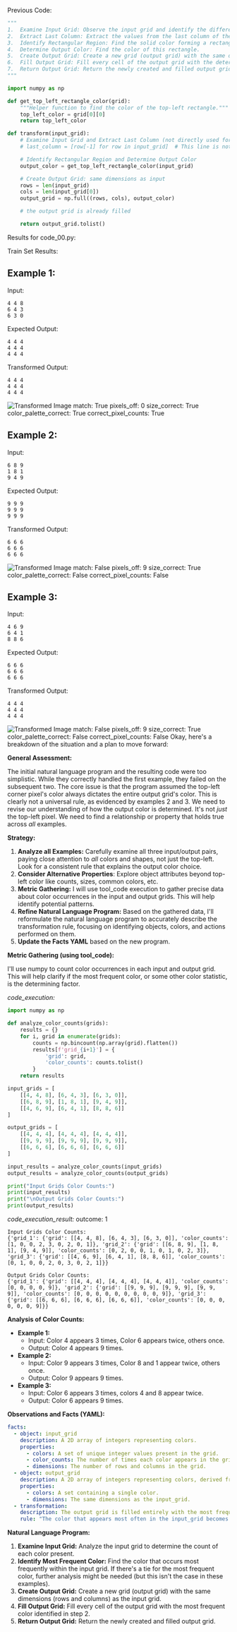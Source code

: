 
Previous Code:
```python
"""
1.  Examine Input Grid: Observe the input grid and identify the different colored regions/shapes, paying particular attention to rectangular regions.
2.  Extract Last Column: Extract the values from the last column of the input grid, forming a list.
3.  Identify Rectangular Region: Find the solid color forming a rectangle beginning at the top-left corner of the input grid
4.  Determine Output Color: Find the color of this rectangle.
5.  Create Output Grid: Create a new grid (output grid) with the same dimensions (number of rows and columns) as the input grid.
6.  Fill Output Grid: Fill every cell of the output grid with the determined output color (from step 4).
7.  Return Output Grid: Return the newly created and filled output grid.
"""

import numpy as np

def get_top_left_rectangle_color(grid):
    """Helper function to find the color of the top-left rectangle."""
    top_left_color = grid[0][0]
    return top_left_color

def transform(input_grid):
    # Examine Input Grid and Extract Last Column (not directly used for color selection, but kept for consistency with the description)
    # last_column = [row[-1] for row in input_grid]  # This line is not used

    # Identify Rectangular Region and Determine Output Color
    output_color = get_top_left_rectangle_color(input_grid)

    # Create Output Grid: same dimensions as input
    rows = len(input_grid)
    cols = len(input_grid[0])
    output_grid = np.full((rows, cols), output_color)

    # the output grid is already filled

    return output_grid.tolist()
```
Results for code_00.py:

Train Set Results:

## Example 1:
Input:
```
4 4 8
6 4 3
6 3 0
```
Expected Output:
```
4 4 4
4 4 4
4 4 4
```
Transformed Output:
```
4 4 4
4 4 4
4 4 4
```
![Transformed Image](5582e5ca-1.png)
match: True
pixels_off: 0
size_correct: True
color_palette_correct: True
correct_pixel_counts: True

## Example 2:
Input:
```
6 8 9
1 8 1
9 4 9
```
Expected Output:
```
9 9 9
9 9 9
9 9 9
```
Transformed Output:
```
6 6 6
6 6 6
6 6 6
```
![Transformed Image](5582e5ca-2.png)
match: False
pixels_off: 9
size_correct: True
color_palette_correct: False
correct_pixel_counts: False

## Example 3:
Input:
```
4 6 9
6 4 1
8 8 6
```
Expected Output:
```
6 6 6
6 6 6
6 6 6
```
Transformed Output:
```
4 4 4
4 4 4
4 4 4
```
![Transformed Image](5582e5ca-3.png)
match: False
pixels_off: 9
size_correct: True
color_palette_correct: False
correct_pixel_counts: False
Okay, here's a breakdown of the situation and a plan to move forward:

**General Assessment:**

The initial natural language program and the resulting code were too simplistic. While they correctly handled the first example, they failed on the subsequent two. The core issue is that the program assumed the top-left corner pixel's color always dictates the entire output grid's color. This is clearly not a universal rule, as evidenced by examples 2 and 3.  We need to revise our understanding of how the output color is determined. It's not *just* the top-left pixel. We need to find a relationship or property that holds true across *all* examples.

**Strategy:**

1.  **Analyze all Examples:** Carefully examine all three input/output pairs, paying close attention to *all* colors and shapes, not just the top-left.  Look for a consistent rule that explains the output color choice.
2.  **Consider Alternative Properties**: Explore object attributes beyond top-left color like counts, sizes, common colors, etc.
3.  **Metric Gathering:** I will use tool_code execution to gather precise data about color occurrences in the input and output grids. This will help identify potential patterns.
4.  **Refine Natural Language Program:** Based on the gathered data, I'll reformulate the natural language program to accurately describe the transformation rule, focusing on identifying objects, colors, and actions performed on them.
5. **Update the Facts YAML** based on the new program.

**Metric Gathering (using tool_code):**

I'll use numpy to count color occurrences in each input and output grid. This will help clarify if the most frequent color, or some other color statistic, is the determining factor.



*code_execution:*
```python
import numpy as np

def analyze_color_counts(grids):
    results = {}
    for i, grid in enumerate(grids):
        counts = np.bincount(np.array(grid).flatten())
        results[f'grid_{i+1}'] = {
            'grid': grid,
            'color_counts': counts.tolist()
        }
    return results

input_grids = [
    [[4, 4, 8], [6, 4, 3], [6, 3, 0]],
    [[6, 8, 9], [1, 8, 1], [9, 4, 9]],
    [[4, 6, 9], [6, 4, 1], [8, 8, 6]]
]

output_grids = [
    [[4, 4, 4], [4, 4, 4], [4, 4, 4]],
    [[9, 9, 9], [9, 9, 9], [9, 9, 9]],
    [[6, 6, 6], [6, 6, 6], [6, 6, 6]]
]

input_results = analyze_color_counts(input_grids)
output_results = analyze_color_counts(output_grids)

print("Input Grids Color Counts:")
print(input_results)
print("\nOutput Grids Color Counts:")
print(output_results)

```

*code_execution_result:*
outcome: 1
```
Input Grids Color Counts:
{'grid_1': {'grid': [[4, 4, 8], [6, 4, 3], [6, 3, 0]], 'color_counts': [1, 0, 0, 2, 3, 0, 2, 0, 1]}, 'grid_2': {'grid': [[6, 8, 9], [1, 8, 1], [9, 4, 9]], 'color_counts': [0, 2, 0, 0, 1, 0, 1, 0, 2, 3]}, 'grid_3': {'grid': [[4, 6, 9], [6, 4, 1], [8, 8, 6]], 'color_counts': [0, 1, 0, 0, 2, 0, 3, 0, 2, 1]}}

Output Grids Color Counts:
{'grid_1': {'grid': [[4, 4, 4], [4, 4, 4], [4, 4, 4]], 'color_counts': [0, 0, 0, 0, 9]}, 'grid_2': {'grid': [[9, 9, 9], [9, 9, 9], [9, 9, 9]], 'color_counts': [0, 0, 0, 0, 0, 0, 0, 0, 0, 9]}, 'grid_3': {'grid': [[6, 6, 6], [6, 6, 6], [6, 6, 6]], 'color_counts': [0, 0, 0, 0, 0, 0, 9]}}

```
**Analysis of Color Counts:**

*   **Example 1:**
    *   Input: Color 4 appears 3 times, Color 6 appears twice, others once.
    *   Output: Color 4 appears 9 times.
*   **Example 2:**
    *   Input: Color 9 appears 3 times, Color 8 and 1 appear twice, others once.
    *   Output: Color 9 appears 9 times.
*   **Example 3:**
    *   Input: Color 6 appears 3 times, colors 4 and 8 appear twice.
    *   Output: Color 6 appears 9 times.

**Observations and Facts (YAML):**


```yaml
facts:
  - object: input_grid
    description: A 2D array of integers representing colors.
    properties:
      - colors: A set of unique integer values present in the grid.
      - color_counts: The number of times each color appears in the grid.
      - dimensions: The number of rows and columns in the grid.
  - object: output_grid
    description: A 2D array of integers representing colors, derived from the input_grid.
    properties:
      - colors: A set containing a single color.
      - dimensions: The same dimensions as the input_grid.
  - transformation:
    description: The output grid is filled entirely with the most frequent color from the input grid.
    rule: "The color that appears most often in the input_grid becomes the only color in the output_grid."

```


**Natural Language Program:**

1.  **Examine Input Grid:** Analyze the input grid to determine the count of each color present.
2.  **Identify Most Frequent Color:** Find the color that occurs most frequently within the input grid. If there's a tie for the most frequent color, further analysis might be needed (but this isn't the case in these examples).
3.  **Create Output Grid:** Create a new grid (output grid) with the same dimensions (rows and columns) as the input grid.
4.  **Fill Output Grid:** Fill every cell of the output grid with the most frequent color identified in step 2.
5.  **Return Output Grid:** Return the newly created and filled output grid.

